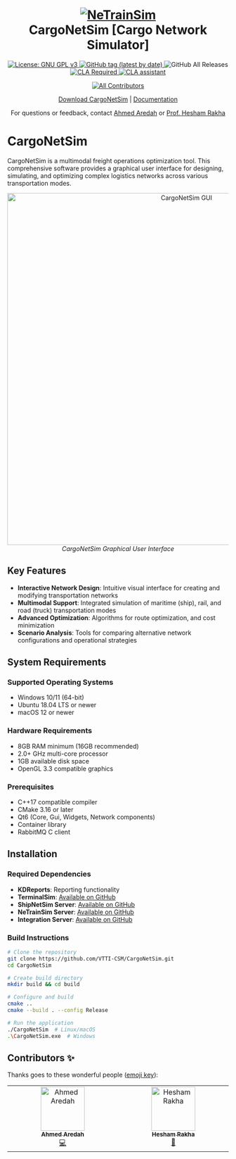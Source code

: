 <h1 align="center">
  <a href="https://github.com/VTTI-CSM/CargoNetSim">
    <img src="https://github.com/user-attachments/assets/72c29fe8-cb40-4f61-bb4b-447cafff9c3a" alt="NeTrainSim"/>

  </a>
  <br/>
  CargoNetSim [Cargo Network Simulator]
</h1>

<p align="center">
<!--   <a href="http://dx.doi.org/10.1109/SM63044.2024.10733439">
    <img src="https://zenodo.org/badge/DOI/10.1109/SM63044.2024.10733439.svg" alt="DOI">
  </a> -->
  <a href="https://www.gnu.org/licenses/gpl-3.0">
    <img src="https://img.shields.io/badge/License-GPLv3-blue.svg" alt="License: GNU GPL v3">
  </a>
  <a href="https://github.com/VTTI-CSM/CargoNetSim/releases">
    <img alt="GitHub tag (latest by date)" src="https://img.shields.io/github/v/tag/VTTI-CSM/CargoNetSim.svg?label=latest">
  </a>
  <img alt="GitHub All Releases" src="https://img.shields.io/github/downloads/VTTI-CSM/CargoNetSim/total.svg">
  <a href="">
    <img src="https://img.shields.io/badge/CLA-CLA%20Required-red" alt="CLA Required">
    <a href="https://cla-assistant.io/VTTI-CSM/CargoNetSim"><img src="https://cla-assistant.io/readme/badge/VTTI-CSM/CargoNetSim" alt="CLA assistant" /></a>
  </a>
</p>

<div align="center">

<!-- ALL-CONTRIBUTORS-BADGE:START - Do not remove or modify this section -->
[![All Contributors](https://img.shields.io/badge/all_contributors-2-orange.svg?style=flat-square)](#contributors-)
<!-- ALL-CONTRIBUTORS-BADGE:END -->

</div>


<p align="center">
  <a href="https://github.com/VTTI-CSM/CargoNetSim/releases" target="_blank">Download CargoNetSim</a> |
  <a href="https://VTTI-CSM.github.io/CargoNetSim/" target="_blank">Documentation</a>
</p>

<p align="center">
  <a> For questions or feedback, contact <a href='mailto:AhmedAredah@vt.edu'>Ahmed Aredah</a> or <a href='mailto:HRakha@vtti.vt.edu'>Prof. Hesham Rakha<a>
</p>

# CargoNetSim

CargoNetSim is a multimodal freight operations optimization tool. This comprehensive software provides a graphical user interface for designing, simulating, and optimizing complex logistics networks across various transportation modes.

<!-- Add screenshot of GUI here -->
<p align="center">
  <img src="https://github.com/user-attachments/assets/15bfc540-adcd-46c3-8c1d-c42b5d99c5b3" alt="CargoNetSim GUI" width="800">
  <br>
  <em>CargoNetSim Graphical User Interface</em>
</p>

## Key Features

- **Interactive Network Design**: Intuitive visual interface for creating and modifying transportation networks
- **Multimodal Support**: Integrated simulation of maritime (ship), rail, and road (truck) transportation modes
- **Advanced Optimization**: Algorithms for route optimization, and cost minimization
- **Scenario Analysis**: Tools for comparing alternative network configurations and operational strategies

## System Requirements

### Supported Operating Systems
- Windows 10/11 (64-bit)
- Ubuntu 18.04 LTS or newer
- macOS 12 or newer

### Hardware Requirements
- 8GB RAM minimum (16GB recommended)
- 2.0+ GHz multi-core processor
- 1GB available disk space
- OpenGL 3.3 compatible graphics

### Prerequisites
- C++17 compatible compiler
- CMake 3.16 or later
- Qt6 (Core, Gui, Widgets, Network components)
- Container library
- RabbitMQ C client

## Installation

### Required Dependencies
- **KDReports**: Reporting functionality
- **TerminalSim**: [Available on GitHub](https://github.com/AhmedAredah/TerminalSim)
- **ShipNetSim Server**: [Available on GitHub](https://github.com/VTTI-CSM/ShipNetSim)
- **NeTrainSim Server**: [Available on GitHub](https://github.com/VTTI-CSM/NeTrainSim)
- **Integration Server**: [Available on GitHub](https://github.com/AhmedAredah/IntegrationTrucks)

### Build Instructions

```bash
# Clone the repository
git clone https://github.com/VTTI-CSM/CargoNetSim.git
cd CargoNetSim

# Create build directory
mkdir build && cd build

# Configure and build
cmake ..
cmake --build . --config Release

# Run the application
./CargoNetSim  # Linux/macOS
.\CargoNetSim.exe  # Windows
```


## Contributors ✨

Thanks goes to these wonderful people ([emoji key](https://allcontributors.org/docs/en/emoji-key)):

<!-- ALL-CONTRIBUTORS-LIST:START - Do not remove or modify this section -->
<!-- prettier-ignore-start -->
<!-- markdownlint-disable -->
<table>
  <tbody>
    <tr>
      <td align="center" valign="top" width="14.28%"><a href="https://github.com/AhmedAredah"><img src="https://avatars.githubusercontent.com/u/77444744?v=4?s=100" width="100px;" alt="Ahmed Aredah"/><br /><sub><b>Ahmed Aredah</b></sub></a><br /><a href="https://github.com/VTTI-CSM/CargoNetSim/commits?author=ahmedaredah" title="Code">💻</a></td>
      <td align="center" valign="top" width="14.28%"><a href="https://github.com/heshamrakha"><img src="https://avatars.githubusercontent.com/u/11538915?v=4?s=100" width="100px;" alt="Hesham Rakha"/><br /><sub><b>Hesham Rakha</b></sub></a><br /><a href="#projectManagement-heshamrakha" title="Project Management">📆</a></td>
    </tr>
  </tbody>
</table>

<!-- markdownlint-restore -->
<!-- prettier-ignore-end -->

<!-- ALL-CONTRIBUTORS-LIST:END -->
